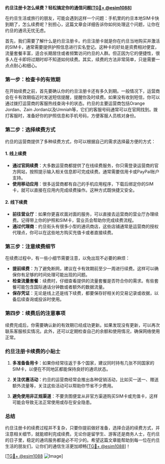 **约旦注册卡怎么续费？轻松搞定你的通信问题[[TG💪+ @esim1088](https://t.me/s/esim1088)]**

在约旦生活或旅行的朋友，可能会遇到这样一个问题：手机里的约旦本地SIM卡快到期了，怎么续费呢？别担心，这篇文章会详细告诉你如何处理这个问题，让你在约旦的通讯无忧无虑。

首先，我们需要了解什么是约旦注册卡。约旦注册卡就是你在约旦当地购买并激活的SIM卡，通常需要提供护照信息进行实名登记。这种卡的好处是资费相对便宜，流量套餐丰富，适合长期居住或者频繁访问约旦的人群。但正因为它的便捷性，很多人在卡即将过期时却不知道如何续费。其实，续费的方法非常简单，只是需要一点点耐心和细心。

### 第一步：检查卡的有效期

在开始续费之前，首先要确认你的约旦注册卡还有多久到期。一般情况下，运营商会在卡有效期临近时发送短信提醒，提醒你及时续费。如果没有收到短信，你可以通过拨打运营商的客服热线查询卡的状态。约旦的主要运营商包括Orange Jordan、Zain Jordan以及Umniah等，它们的客服号码通常可以在官网找到。拨打客服时，准备好你的护照信息和手机号码，方便客服人员核对身份。

### 第二步：选择续费方式

约旦的运营商提供了多种续费方式，你可以根据自己的需求选择最方便的方式：

#### 1. **线上续费**
   - **通过官网续费**：大多数运营商都提供了在线续费服务，你只需登录运营商的官方网站，按照提示输入相关信息即可完成续费。通常需要信用卡或PayPal账户支持。
   - **使用移动应用**：很多运营商都有自己的手机应用程序，下载后绑定你的SIM卡，就可以直接在应用内完成续费操作。这种方式既快捷又安全。

#### 2. **线下续费**
   - **前往营业厅**：如果你更喜欢面对面的服务，可以直接去运营商的营业厅办理续费。记得带上你的护照和SIM卡，营业员会帮助你完成续费流程。
   - **通过代理商**：约旦街头有很多小型的通讯商店，这些店铺通常是运营商的授权代理点，你可以在这些地方购买充值卡或者直接续费。

### 第三步：注意续费细节

在续费过程中，有一些小细节需要注意，以免出现不必要的麻烦：

- **提前续费**：为了避免断网，建议在卡有效期前至少一周进行续费。这样可以确保你有足够的时间处理可能出现的问题。
- **检查流量套餐**：续费时，仔细查看提供的流量套餐是否符合你的需求。有些套餐可能包含国际通话分钟数或者额外的数据流量。
- **保存凭证**：无论是线上还是线下续费，都要保存好相关的交易记录或收据，以备后续查询或投诉时使用。

### 第四步：续费后的注意事项

续费完成后，你需要确认新的有效期已经成功更新。如果发现没有更新，可以再次联系客服核实情况。此外，还可以定期检查自己的余额和使用情况，确保网络使用正常。

### 约旦注册卡续费的小贴士

1. **多准备备用卡**：如果你经常往返于多个国家，建议同时持有几张不同国家的SIM卡，以便在不同地区都能保持良好的通讯状态。
   
2. **关注优惠活动**：约旦的运营商经常会推出各种促销活动，比如买一送一、赠送额外流量等，关注这些活动可以帮助你节省不少费用。

3. **避免使用非正规渠道**：不要贪图便宜从非官方渠道购买SIM卡或充值卡，这样可能会导致无法正常使用或存在安全隐患。

### 总结

约旦注册卡的续费过程并不复杂，只要你提前做好准备，选择合适的续费方式，并注意相关细节，就能顺利完成续费。无论你是留学生、游客还是商务人士，在约旦的日子里，稳定的通讯服务都是必不可少的。希望这篇文章能帮助到每一位在约旦生活的朋友们，让你们的通信生活更加顺畅[[TG💪+ @esim1088](https://t.me/s/esim1088)]！

[[TG💪+ @esim1088](https://t.me/s/esim1088) ![Image](https://i.postimg.cc/4NQfJmqS/Snipaste-2025-05-13-00-14-12.png)]